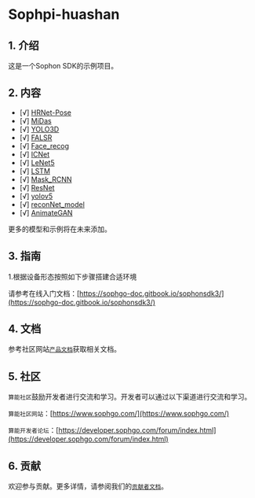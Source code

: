 # Sophpi-huashan  

<!-- ![GitHub stars](https://img.shields.io/github/stars/sophonplus/SophonSDKSample?style=social) 
 -->

## 1. 介绍  

这是一个Sophon SDK的示例项目。  

## 2. 内容 

- [√] [HRNet-Pose](./HRNet-Pose/) 
- [√] [MiDas](./MiDas/) 
- [√] [YOLO3D](./YOLO3D/)
- [√] [FALSR](./FALSR/)
- [√] [Face_recog](./Face_recog/)
- [√] [ICNet](./ICNet/)
- [√] [LeNet5](./LeNet5/)
- [√] [LSTM](./LSTM/)
- [√] [Mask_RCNN](./Mask_RCNN/)
- [√] [ResNet](./ResNet/)
- [√] [yolov5](./yolov5/)
- [√] [reconNet_model](./reconNet_model/)
- [√] [AnimateGAN](./AnimateGAN/)

更多的模型和示例将在未来添加。  

## 3. 指南  

1.根据设备形态按照如下步骤搭建合适环境  

请参考在线入门文档：[https://sophgo-doc.gitbook.io/sophonsdk3/](https://sophgo-doc.gitbook.io/sophonsdk3/)    


## 4. 文档 

参考社区网站[`产品文档`](https://developer.sophon.cn/site/index/document/all/all.html)获取相关文档。  

## 5. 社区 

`算能社区`鼓励开发者进行交流和学习。开发者可以通过以下渠道进行交流和学习。   

`算能社区网站`：[https://www.sophgo.com/](https://www.sophgo.com/)  

`算能开发者论坛`：[https://developer.sophgo.com/forum/index.html](https://developer.sophgo.com/forum/index.html)

## 6. 贡献 

欢迎参与贡献。更多详情，请参阅我们的[`贡献者文档`](https://github.com/sophon-ai-algo/examples/blob/3.0.0/CONTRIBUTING_CN.md)。   
